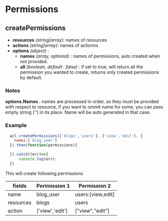 # Permissions

## createPermissions

- **resources** *(string|array)*: names of resources
- **actions**  *(string|array)*: names of actionns
- **options** *(object)* :
  - **names** *(array, optional)* : names of permissions, auto created when not provided.
  - **all** *(boolean, default : false)* : if set to true, will return all the permission you wanted to create, returns only created permissions by default.

### Notes

**options.Names** : names are processed in order, so they must be provided with respect to resource, if you want to ommit name for some, you can pass empty string ('') in its place. Name will be auto generated in that case.

### Example

```js
  acl.createPermissions(['blogs','users'], ['view','edit'], {
    names:['blog_user']
  }).then(function(permissions){

  }).catch((err)=>{
      console.log(err);
  })
```

This will create following permissions

|fields | Perimission 1 | Permission 2
|---|---|---|
|name     | blog_user  | users:[view,edit] |
|resources| blogs  | users
|action   | ['view','edit'] | ["view","edit"]
